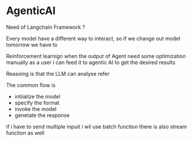 # AgenticAI

Need of Langchain Framework ?

Every model have a different way to interact, so if we change out model tomorrow we have to 


Reinforcement learnign when the output of Agent need some optimization manually as a user i can feed it to agentic AI to get the desired results 

Reasoing is that the LLM can analyse refer

The common flow is 

- intiialize the model
- specify the format
- invoke the model
- genetate the response

if i have to send multiple inpuit i wil use batch function
there is also stream function as well






